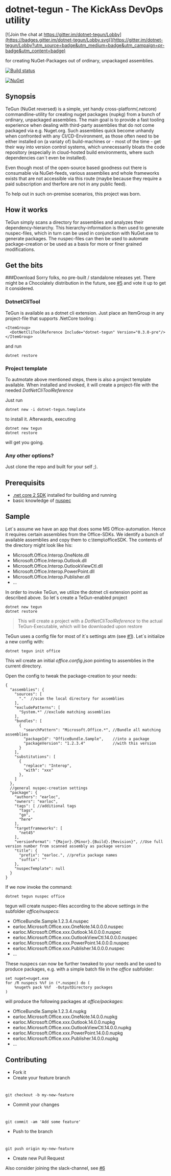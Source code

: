 # dotnet-tegun - The KickAss DevOps utility #

[![Join the chat at https://gitter.im/dotnet-tegun/Lobby](https://badges.gitter.im/dotnet-tegun/Lobby.svg)](https://gitter.im/dotnet-tegun/Lobby?utm_source=badge&utm_medium=badge&utm_campaign=pr-badge&utm_content=badge)

for creating NuGet-Packages out of ordinary, unpackaged assemblies.

[![Build status](https://ci.appveyor.com/api/projects/status/sjvm65cyqa07kung/branch/master?svg=true)](https://ci.appveyor.com/project/earloc/tegun/branch/master)

[![NuGet](https://img.shields.io/badge/nuget-v0.4.*--pre-blue.svg)](https://img.shields.io/badge/nuget-v0.4.*--pre-blue.svg)



## Synopsis ##
TeGun (NuGet reversed) is a simple, yet handy cross-platform(.netcore) commandline-utility for creating nuget packages (nupkg) from a bunch of ordinary, unpackaged assemblies. 
The main goal is to provide a fast tooling experience when dealing with third-party assemblies that do not come packaged via e.g. Nuget.org.
Such assemblies quick become unhandy when confronted with any CI/CD-Environment, as those often need to be either installed on (a variaty of) build-machines or - most of the time - get their way into version control systems, which unnecessarily bloats the code repository (especially in cloud-hosted build environments, where such dependencies can´t even be installed).

Even though most of the open-source based goodness out there is consumable via NuGet-feeds, various assemblies and whole frameworks exists that are not accessible via this route (maybe because they require a paid subscription and therfore are not in any public feed).

To help out in such on-premise scenarios, this project was born.

## How it works ##
TeGun simply scans a directory for assemblies and analyzes their dependency-hierarchy. This hierarchy-information is then used to generate nuspec-files, which in turn can be used in conjunction with NuGet.exe to generate packages. The nuspec-files can then be used to automate package-creation or be used as a basis for more or finer grained modifications.

## Get the bits

###Download
Sorry folks, no pre-built / standalone releases yet. There might be a Chocolately distribution in the future, see [#5](https://github.com/earloc/TeGun/issues/5) and vote it up to get it considered.

### DotnetCliTool
TeGun is available as a dotnet cli extension. Just place an ItemGroup in any project-file that supports .NetCore tooling :

    <ItemGroup>
      <DotNetCliToolReference Include="dotnet-tegun" Version="0.3.0-pre"/>
    </ItemGroup>

and run

    dotnet restore

### Project template
To autmotate above mentioned steps, there is also a project template available. When installed and invoked, it will create a project-file with the needed *DotNetCliToolReference*

Just run

    dotnet new -i dotnet-tegun.template
to install it. Afterwards, executing
    
    dotnet new tegun
    dotnet restore

will get you going.

### Any other options?
Just clone the repo and built for your self ;).

## Prerequisits ##
- [.net core 2 SDK](https://www.microsoft.com/net/learn/get-started/windows) installed for building and running
- basic knowledge of [nuspec](https://docs.microsoft.com/en-us/nuget/schema/nuspec)

## Sample ##
Let´s assume we have an app that does some MS Office-automation. Hence it requires certain assemblies from the Office-SDKs. We identify a bunch of available assemblies and copy them to c:\temp\officeSDK. The contents of the directory might look like his:

- Microsoft.Office.Interop.OneNote.dll
- Microsoft.Office.Interop.Outlook.dll
- Microsoft.Office.Interop.OutlookViewCtl.dll
- Microsoft.Office.Interop.PowerPoint.dll
- Microsoft.Office.Interop.Publisher.dll
- ...


In order to invoke TeGun, we utilize the dotnet cli extension point as described above. So let´s create a TeGun-enabled project

    dotnet new tegun
    dotnet restore

> This will create a project with a *DotNetCliToolReference* to the actual TeGun-Executable, which will be downloaded upon restore


TeGun uses a config file for most of it´s settings atm (see [#1](https://github.com/earloc/TeGun/issues/1)). Let´s initialize a new config with:

    dotnet tegun init office

This wil create an initial *office.config.json* pointing to assemblies in the current directory.

Open the config to tweak the package-creation to your needs:

    {
      "assemblies": {
        "sources": [ 
          "."  //scan the local directory for assemblies
        ],
        "excludePatterns": [ 
          "System.*" //exclude matching assemblies
        ],
        "bundles": [
          {
            "searchPattern": "Microsoft.Office.*", //Bundle all matching assemblies
            "packageId": "OfficeBundle.Sample",    //into a package
            "packageVersion": "1.2.3.4"            //with this version
          }
        ],
        "substitutions": [
          {
            "replace": "Interop",
            "with": "xxx"
          },
        ]
      },
      //general nuspec-creation settings
      "package": { 
        "authors": "earloc",
        "owners": "earloc",
        "tags": [ //additional tags
          "tags",
          "go",
          "here"
        ],
        "targetframeworks": [
          "net45"
        ],
        "versionFormat": "{Major}.{Minor}.{Build}.{Revision}", //Use full version number from scanned assembly as package version
        "title": {
          "prefix": "earloc.", //prefix package names
          "suffix": ""
        },
        "nuspecTemplate": null
      }
    }


If we now invoke the command:

    dotnet tegun nuspec office

tegun will create nuspec-files according to the above settings in the subfolder *office/nuspecs*:

- OfficeBundle.Sample.1.2.3.4.nuspec
- earloc.Microsoft.Office.xxx.OneNote.14.0.0.0.nuspec
- earloc.Microsoft.Office.xxx.Outlook.14.0.0.0.nuspec
- earloc.Microsoft.Office.xxx.OutlookViewCtl.14.0.0.0.nuspec
- earloc.Microsoft.Office.xxx.PowerPoint.14.0.0.0.nuspec
- earloc.Microsoft.Office.xxx.Publisher.14.0.0.0.nuspec
- ...

These nuspecs can now be further tweaked to your needs and be used to produce packages, e.g. with a simple batch file in the *office* subfolder:

    set nuget=nuget.exe
    for /R nuspecs %%f in (*.nuspec) do (
    	%nuget% pack %%f  -OutputDirectory packages
    )

will produce the following packages at *office/packages*:

- OfficeBundle.Sample.1.2.3.4.nupkg
- earloc.Microsoft.Office.xxx.OneNote.14.0.0.nupkg
- earloc.Microsoft.Office.xxx.Outlook.14.0.0.nupkg
- earloc.Microsoft.Office.xxx.OutlookViewCtl.14.0.0.nupkg
- earloc.Microsoft.Office.xxx.PowerPoint.14.0.0.nupkg
- earloc.Microsoft.Office.xxx.Publisher.14.0.0.nupkg
- ...



## Contributing

- Fork it
- Create your feature branch 
#
    git checkout -b my-new-feature

- Commit your changes 
#
    git commit -am 'Add some feature'

- Push to the branch
# 
    git push origin my-new-feature

- Create new Pull Request

Also consider joining the slack-channel, see [#6](https://github.com/earloc/TeGun/issues/6)
